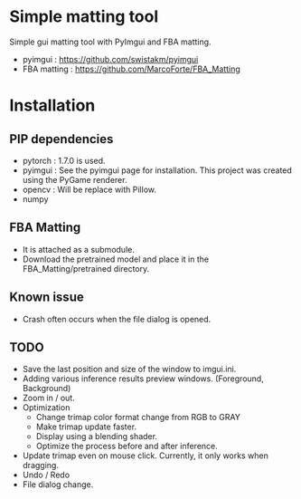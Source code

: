 # Simple matting tool
Simple gui matting tool with PyImgui and FBA matting.
- pyimgui : https://github.com/swistakm/pyimgui
- FBA matting : https://github.com/MarcoForte/FBA_Matting

# Installation
## PIP dependencies
- pytorch : 1.7.0 is used.
- pyimgui : See the pyimgui page for installation. This project was created using the PyGame renderer.
- opencv : Will be replace with Pillow.
- numpy

## FBA Matting
- It is attached as a submodule.
- Download the pretrained model and place it in the FBA_Matting/pretrained directory.

## Known issue
- Crash often occurs when the file dialog is opened. 

## TODO  
- Save the last position and size of the window to imgui.ini.
- Adding various inference results preview windows. (Foreground, Background)
- Zoom in / out.
- Optimization
  - Change trimap color format change from RGB to GRAY
  - Make trimap update faster. 
  - Display using a blending shader.
  - Optimize the process before and after inference.   
- Update trimap even on mouse click. Currently, it only works when dragging.
- Undo / Redo
- File dialog change.